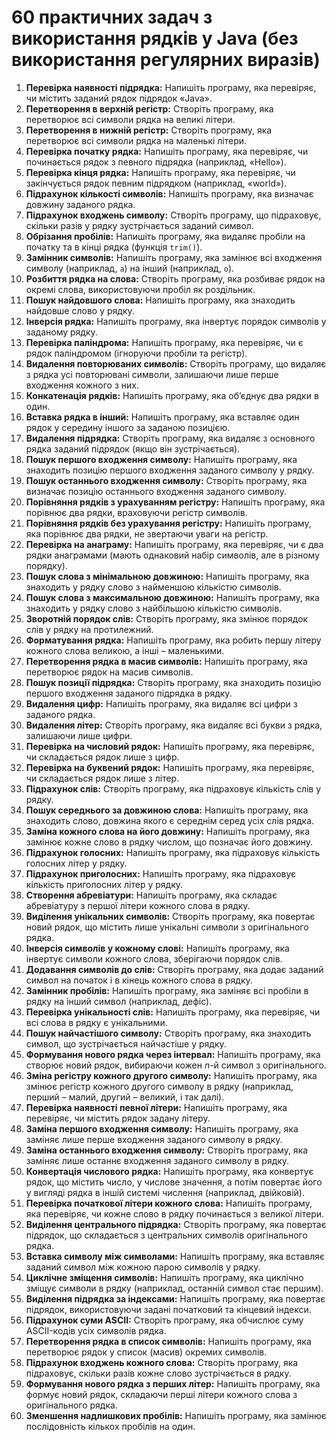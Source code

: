 # 60 практичних задач з використання рядків у Java (без використання регулярних виразів)

1. **Перевірка наявності підрядка:** Напишіть програму, яка перевіряє, чи містить заданий рядок підрядок «Java».
2. **Перетворення в верхній регістр:** Створіть програму, яка перетворює всі символи рядка на великі літери.
3. **Перетворення в нижній регістр:** Створіть програму, яка перетворює всі символи рядка на маленькі літери.
4. **Перевірка початку рядка:** Напишіть програму, яка перевіряє, чи починається рядок з певного підрядка (наприклад, «Hello»).
5. **Перевірка кінця рядка:** Напишіть програму, яка перевіряє, чи закінчується рядок певним підрядком (наприклад, «world»).
6. **Підрахунок кількості символів:** Напишіть програму, яка визначає довжину заданого рядка.
7. **Підрахунок входжень символу:** Створіть програму, що підраховує, скільки разів у рядку зустрічається заданий символ.
8. **Обрізання пробілів:** Напишіть програму, яка видаляє пробіли на початку та в кінці рядка (функція `trim()`).
9. **Замінник символів:** Напишіть програму, яка замінює всі входження символу (наприклад, `a`) на інший (наприклад, `o`).
10. **Розбиття рядка на слова:** Створіть програму, яка розбиває рядок на окремі слова, використовуючи пробіл як роздільник.
11. **Пошук найдовшого слова:** Напишіть програму, яка знаходить найдовше слово у рядку.
12. **Інверсія рядка:** Напишіть програму, яка інвертує порядок символів у заданому рядку.
13. **Перевірка паліндрома:** Напишіть програму, яка перевіряє, чи є рядок паліндромом (ігноруючи пробіли та регістр).
14. **Видалення повторюваних символів:** Створіть програму, що видаляє з рядка усі повторювані символи, залишаючи лише перше входження кожного з них.
15. **Конкатенація рядків:** Напишіть програму, яка об’єднує два рядки в один.
16. **Вставка рядка в інший:** Напишіть програму, яка вставляє один рядок у середину іншого за заданою позицією.
17. **Видалення підрядка:** Створіть програму, яка видаляє з основного рядка заданий підрядок (якщо він зустрічається).
18. **Пошук першого входження символу:** Напишіть програму, яка знаходить позицію першого входження заданого символу у рядку.
19. **Пошук останнього входження символу:** Створіть програму, яка визначає позицію останнього входження заданого символу.
20. **Порівняння рядків з урахуванням регістру:** Напишіть програму, яка порівнює два рядки, враховуючи регістр символів.
21. **Порівняння рядків без урахування регістру:** Напишіть програму, яка порівнює два рядки, не звертаючи уваги на регістр.
22. **Перевірка на анаграму:** Напишіть програму, яка перевіряє, чи є два рядки анаграмами (мають однаковий набір символів, але в різному порядку).
23. **Пошук слова з мінімальною довжиною:** Напишіть програму, яка знаходить у рядку слово з найменшою кількістю символів.
24. **Пошук слова з максимальною довжиною:** Напишіть програму, яка знаходить у рядку слово з найбільшою кількістю символів.
25. **Зворотній порядок слів:** Створіть програму, яка змінює порядок слів у рядку на протилежний.
26. **Форматування рядка:** Напишіть програму, яка робить першу літеру кожного слова великою, а інші – маленькими.
27. **Перетворення рядка в масив символів:** Напишіть програму, яка перетворює рядок на масив символів.
28. **Пошук позиції підрядка:** Створіть програму, яка знаходить позицію першого входження заданого підрядка в рядку.
29. **Видалення цифр:** Напишіть програму, яка видаляє всі цифри з заданого рядка.
30. **Видалення літер:** Створіть програму, яка видаляє всі букви з рядка, залишаючи лише цифри.
31. **Перевірка на числовий рядок:** Напишіть програму, яка перевіряє, чи складається рядок лише з цифр.
32. **Перевірка на буквений рядок:** Напишіть програму, яка перевіряє, чи складається рядок лише з літер.
33. **Підрахунок слів:** Створіть програму, яка підраховує кількість слів у рядку.
34. **Пошук середнього за довжиною слова:** Напишіть програму, яка знаходить слово, довжина якого є середнім серед усіх слів рядка.
35. **Заміна кожного слова на його довжину:** Напишіть програму, яка замінює кожне слово в рядку числом, що позначає його довжину.
36. **Підрахунок голосних:** Напишіть програму, яка підраховує кількість голосних літер у рядку.
37. **Підрахунок приголосних:** Напишіть програму, яка підраховує кількість приголосних літер у рядку.
38. **Створення абревіатури:** Напишіть програму, яка складає абревіатуру з першої літери кожного слова в рядку.
39. **Виділення унікальних символів:** Створіть програму, яка повертає новий рядок, що містить лише унікальні символи з оригінального рядка.
40. **Інверсія символів у кожному слові:** Напишіть програму, яка інвертує символи кожного слова, зберігаючи порядок слів.
41. **Додавання символів до слів:** Створіть програму, яка додає заданий символ на початок і в кінець кожного слова в рядку.
42. **Замінник пробілів:** Напишіть програму, яка заміняє всі пробіли в рядку на інший символ (наприклад, дефіс).
43. **Перевірка унікальності слів:** Напишіть програму, яка перевіряє, чи всі слова в рядку є унікальними.
44. **Пошук найчастішого символу:** Створіть програму, яка знаходить символ, що зустрічається найчастіше у рядку.
45. **Формування нового рядка через інтервал:** Напишіть програму, яка створює новий рядок, вибираючи кожен *n*-й символ з оригінального.
46. **Зміна регістру кожного другого символу:** Напишіть програму, яка змінює регістр кожного другого символу в рядку (наприклад, перший – малий, другий – великий, і так далі).
47. **Перевірка наявності певної літери:** Напишіть програму, яка перевіряє, чи містить рядок задану літеру.
48. **Заміна першого входження символу:** Напишіть програму, яка заміняє лише перше входження заданого символу в рядку.
49. **Заміна останнього входження символу:** Створіть програму, яка заміняє лише останнє входження заданого символу в рядку.
50. **Конвертація числового рядка:** Напишіть програму, яка конвертує рядок, що містить число, у числове значення, а потім повертає його у вигляді рядка в іншій системі числення (наприклад, двійковій).
51. **Перевірка початкової літери кожного слова:** Напишіть програму, яка перевіряє, чи кожне слово в рядку починається з великої літери.
52. **Виділення центрального підрядка:** Створіть програму, яка повертає підрядок, що складається з центральних символів оригінального рядка.
53. **Вставка символу між символами:** Напишіть програму, яка вставляє заданий символ між кожною парою символів у рядку.
54. **Циклічне зміщення символів:** Напишіть програму, яка циклічно зміщує символи в рядку (наприклад, останній символ стає першим).
55. **Виділення підрядка за індексами:** Напишіть програму, яка повертає підрядок, використовуючи задані початковий та кінцевий індекси.
56. **Підрахунок суми ASCII:** Створіть програму, яка обчислює суму ASCII-кодів усіх символів рядка.
57. **Перетворення рядка в список символів:** Напишіть програму, яка перетворює рядок у список (масив) окремих символів.
58. **Підрахунок входжень кожного слова:** Створіть програму, яка підраховує, скільки разів кожне слово зустрічається в рядку.
59. **Формування нового рядка з перших літер:** Напишіть програму, яка формує новий рядок, складаючи перші літери кожного слова з оригінального рядка.
60. **Зменшення надлишкових пробілів:** Напишіть програму, яка замінює послідовність кількох пробілів на один.
